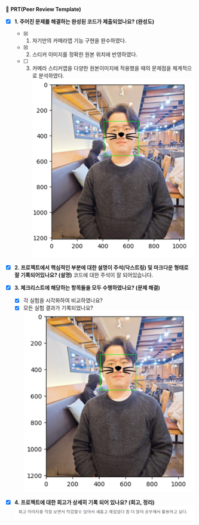 🔑 **PRT(Peer Review Template)**

- [x] **1. 주어진 문제를 해결하는 완성된 코드가 제출되었나요? (완성도)**
  - [x] 1. 자기만의 카메라앱 기능 구현을 완수하였다.        
  - [x] 2. 스티커 이미지를 정확한 원본 위치에 반영하였다.        
  - [ ] 3. 카메라 스티커앱을 다양한 원본이미지에 적용했을 때의 문제점을 체계적으로 분석하였다.   
        ![1.png](1.png)
- [x] **2. 프로젝트에서 핵심적인 부분에 대한 설명이 주석(닥스트링) 및 마크다운 형태로 잘 기록되어있나요? (설명)**
      코드에 대한 주석이 잘 되어있습니다.

- [x] **3. 체크리스트에 해당하는 항목들을 모두 수행하였나요? (문제 해결)**
  - [x] 각 실험을 시각화하여 비교하였나요?
  - [x] 모든 실험 결과가 기록되었나요?    
        ![3.png](3.png)
- [x] **4. 프로젝트에 대한 회고가 상세히 기록 되어 있나요? (회고, 정리)**  
      ![4.png](4.png)
